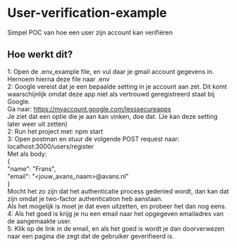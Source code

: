 # User-verification-example
Simpel POC van hoe een user zijn account kan verifiëren

## Hoe werkt dit?
1: Open de .env_example file, en vul daar je gmail account gegevens in.  
   Hernoem hierna deze file naar .env  
2: Google vereist dat je een bepaalde setting in je account aan zet. Dit komt waarschijnlijk omdat deze app niet als vertrouwd geregistreerd staat bij Google.  
   Ga naar: https://myaccount.google.com/lesssecureapps  
   Je ziet dat een optie die je aan kan vinken, doe dat. (Je kan deze setting later weer uit zetten)  
2: Run het project met: npm start  
3: Open postman en stuur de volgende POST request naar: localhost:3000/users/register  
   Met als body:  
   {  
	   "name": "Frans",  
	   "email": "<jouw_avans_naam>@avans.nl"  
   }  
   Mocht het zo zijn dat het authenticatie process gedenied wordt, dan kan dat zijn omdat je two-factor authentication heb aanstaan.  
   Als het mogelijk is moet je dat even uitzetten, en probeer het dan nog eens.  
4: Als het goed is krijg je nu een email naar het opgegeven emailadres van de aangemaakte user.  
5: Klik op de link in de email, en als het goed is wordt je dan doorverwezen naar een pagina die zegt dat de gebruiker geverifieerd is.  
